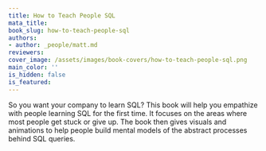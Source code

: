 ```yaml
---
title: How to Teach People SQL
mata_title:
book_slug: how-to-teach-people-sql
authors:
- author: _people/matt.md
reviewers:
cover_image: /assets/images/book-covers/how-to-teach-people-sql.png
main_color: ''
is_hidden: false
is_featured:
---
```

So you want your company to learn SQL?
This book will help you empathize with people learning SQL for the first time. It focuses on the areas where most people get stuck or give up. The book then gives visuals and animations to help people build mental models of the abstract processes behind SQL queries.
